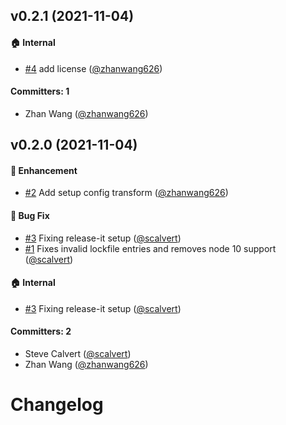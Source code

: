 

## v0.2.1 (2021-11-04)

#### :house: Internal
* [#4](https://github.com/babel-plugin-ember-test-metadata/babel-plugin-ember-test-metadata-codemod/pull/4) add license ([@zhanwang626](https://github.com/zhanwang626))

#### Committers: 1
- Zhan Wang ([@zhanwang626](https://github.com/zhanwang626))


## v0.2.0 (2021-11-04)

#### :rocket: Enhancement
* [#2](https://github.com/babel-plugin-ember-test-metadata/babel-plugin-ember-test-metadata-codemod/pull/2) Add setup config transform ([@zhanwang626](https://github.com/zhanwang626))

#### :bug: Bug Fix
* [#3](https://github.com/babel-plugin-ember-test-metadata/babel-plugin-ember-test-metadata-codemod/pull/3) Fixing release-it setup ([@scalvert](https://github.com/scalvert))
* [#1](https://github.com/babel-plugin-ember-test-metadata/babel-plugin-ember-test-metadata-codemod/pull/1) Fixes invalid lockfile entries and removes node 10 support ([@scalvert](https://github.com/scalvert))

#### :house: Internal
* [#3](https://github.com/babel-plugin-ember-test-metadata/babel-plugin-ember-test-metadata-codemod/pull/3) Fixing release-it setup ([@scalvert](https://github.com/scalvert))

#### Committers: 2
- Steve Calvert ([@scalvert](https://github.com/scalvert))
- Zhan Wang ([@zhanwang626](https://github.com/zhanwang626))


# Changelog

